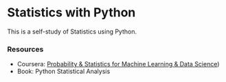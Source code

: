 # Statistics with Python

This is a self-study of Statistics using Python.

### Resources
- Coursera: [Probability & Statistics for Machine Learning & Data Science](https://www.coursera.org/learn/machine-learning-probability-and-statistics))
- Book: Python Statistical Analysis
